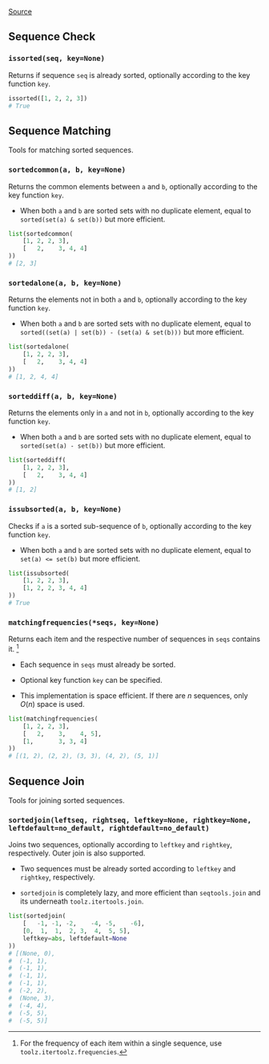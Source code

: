 [Source](https://github.com/chuanconggao/extratools/blob/master/extratools/sortedtools.py)

## Sequence Check

### `issorted(seq, key=None)`

Returns if sequence `seq` is already sorted, optionally according to the key function `key`.

``` python
issorted([1, 2, 2, 3])
# True
```

## Sequence Matching

Tools for matching sorted sequences.

### `sortedcommon(a, b, key=None)`

Returns the common elements between `a` and `b`, optionally according to the key function `key`.

- When both `a` and `b` are sorted sets with no duplicate element, equal to `sorted(set(a) & set(b))` but more efficient.

``` python
list(sortedcommon(
    [1, 2, 2, 3],
    [   2,    3, 4, 4]
))
# [2, 3]
```

### `sortedalone(a, b, key=None)`

Returns the elements not in both `a` and `b`, optionally according to the key function `key`.

- When both `a` and `b` are sorted sets with no duplicate element, equal to `sorted((set(a) | set(b)) - (set(a) & set(b)))` but more efficient.

``` python
list(sortedalone(
    [1, 2, 2, 3],
    [   2,    3, 4, 4]
))
# [1, 2, 4, 4]
```

### `sorteddiff(a, b, key=None)`

Returns the elements only in `a` and not in `b`, optionally according to the key function `key`.

- When both `a` and `b` are sorted sets with no duplicate element, equal to `sorted(set(a) - set(b))` but more efficient.

``` python
list(sorteddiff(
    [1, 2, 2, 3],
    [   2,    3, 4, 4]
))
# [1, 2]
```

### `issubsorted(a, b, key=None)`

Checks if `a` is a sorted sub-sequence of `b`, optionally according to the key function `key`.

- When both `a` and `b` are sorted sets with no duplicate element, equal to `set(a) <= set(b)` but more efficient.

``` python
list(issubsorted(
    [1, 2, 2, 3],
    [1, 2, 2, 3, 4, 4]
))
# True
```

### `matchingfrequencies(*seqs, key=None)`

Returns each item and the respective number of sequences in `seqs` contains it. [^a]

- Each sequence in `seqs` must already be sorted.

- Optional key function `key` can be specified.

- This implementation is space efficient. If there are $n$ sequences, only $O(n)$ space is used.

``` python
list(matchingfrequencies(
    [1, 2, 2, 3],
    [   2,    3,    4, 5],
    [1,       3, 3, 4]
))
# [(1, 2), (2, 2), (3, 3), (4, 2), (5, 1)]
```

[^a]: For the frequency of each item within a single sequence, use `toolz.itertoolz.frequencies`.

## Sequence Join

Tools for joining sorted sequences.

### `sortedjoin(leftseq, rightseq, leftkey=None, rightkey=None, leftdefault=no_default, rightdefault=no_default)`

Joins two sequences, optionally according to `leftkey` and `rightkey`, respectively. Outer join is also supported.

- Two sequences must be already sorted according to `leftkey` and `rightkey`, respectively.

- `sortedjoin` is completely lazy, and more efficient than `seqtools.join` and its underneath `toolz.itertools.join`.

``` python
list(sortedjoin(
    [   -1, -1, -2,    -4, -5,    -6],
    [0,  1,  1,  2, 3,  4,  5, 5],
    leftkey=abs, leftdefault=None
))
# [(None, 0),
#  (-1, 1),
#  (-1, 1),
#  (-1, 1),
#  (-1, 1),
#  (-2, 2),
#  (None, 3),
#  (-4, 4),
#  (-5, 5),
#  (-5, 5)]
```
